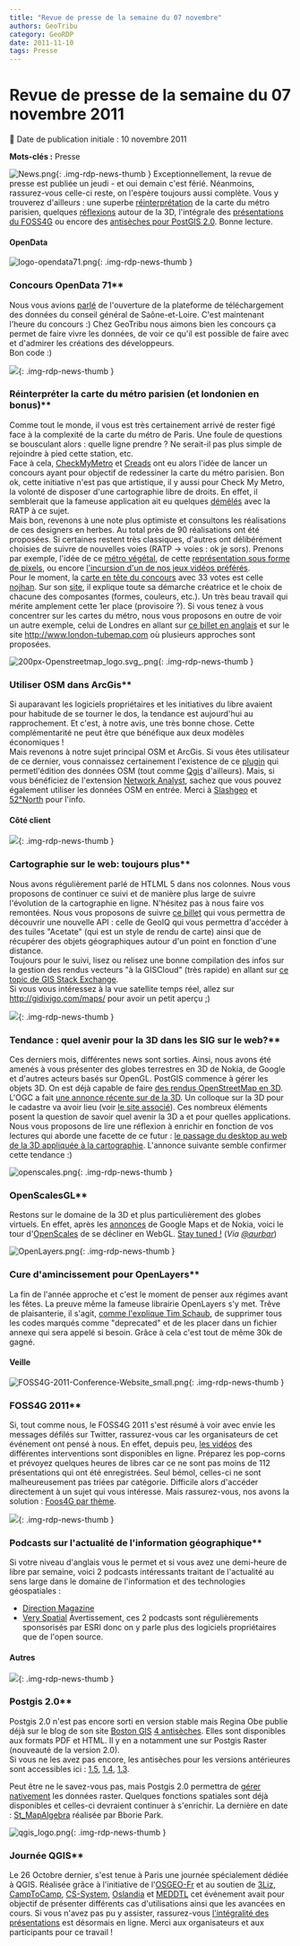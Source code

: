 ```yaml
---
title: "Revue de presse de la semaine du 07 novembre"
authors: GeoTribu
category: GeoRDP
date: 2011-11-10
tags: Presse
---
```


# Revue de presse de la semaine du 07 novembre 2011


:calendar: Date de publication initiale : 10 novembre 2011

**Mots-clés :** Presse


![News.png](https://cdn.geotribu.fr/images/internal/icons-rdp-news/news.png){: .img-rdp-news-thumb }
Exceptionnellement, la revue de presse est publiée un jeudi - et oui demain c'est férié. Néanmoins, rassurez-vous celle-ci reste, on l'espère toujours aussi complète. Vous y trouverez d'ailleurs : une superbe [réinterprétation](#news24) de la carte du métro parisien, quelques [réflexions](#news14) autour de la 3D, l'intégrale des [présentations du FOSS4G](#news21) ou encore des [antisèches pour PostGIS 2.0](#news22). Bonne lecture.




#### OpenData

 ![logo-opendata71.png](/sites/default/files/Tuto/img/Blog/logo-opendata71.png){: .img-rdp-news-thumb }

### Concours OpenData 71**  
 Nous vous avions [parlé](http://geotribu.net/node/461) de l'ouverture de la plateforme de téléchargement des données du conseil général de Saône-et-Loire. C'est maintenant l'heure du concours :) Chez GeoTribu nous aimons bien les concours ça permet de faire vivre les données, de voir ce qu'il est possible de faire avec et d'admirer les créations des développeurs.  
 Bon code :)




 ![](https://cdn.geotribu.fr/images/internal/icons-rdp-news/world.png){: .img-rdp-news-thumb }

### Réinterpréter la carte du métro parisien (et londonien en bonus)**  
 Comme tout le monde, il vous est très certainement arrivé de rester figé face à la complexité de la carte du métro de Paris. Une foule de questions se bousculant alors : quelle ligne prendre ? Ne serait-il pas plus simple de rejoindre à pied cette station, etc.  
 Face à cela, [CheckMyMetro](http://www.checkmymap.fr/) et [Creads](http://www.creads.org/) ont eu alors l'idée de lancer un concours ayant pour objectif de redessiner la carte du métro parisien. Bon ok, cette initiative n'est pas que artistique, il y aussi pour Check My Metro, la volonté de disposer d'une cartographie libre de droits. En effet, il semblerait que la fameuse application ait eu quelques [démêlés](http://www.mobilicites.com/fr_actualites_ratp----don-t-check-my-metro---_0_77_1040.html) avec la RATP à ce sujet.  
 Mais bon, revenons à une note plus optimiste et consultons les réalisations de ces designers en herbes. Au total près de 90 réalisations ont été proposées. Si certaines restent très classiques, d'autres ont délibérément choisies de suivre de nouvelles voies (RATP -> voies : ok je sors). Prenons par exemple, l'idée de ce [métro végétal](http://www.checkmymap.fr/creation-design/carte-metro-paris/creation147366), de cette [représentation sous forme de pixels](http://www.checkmymap.fr/creation-design/carte-metro-paris/creation144894), ou encore [l'incursion d'un de nos jeux vidéos préférés](http://www.checkmymap.fr/creation-design/carte-metro-paris/creation146782).  
 Pour le moment, la [carte en tête du concours](http://www.checkmymap.fr/creation-design/carte-metro-paris/creation147118) avec 33 votes est celle [nojhan](http://www.nojhan.net/). Sur son [site](http://www.nojhan.net/art/index.php?post/2011/11/04/Carte-g%C3%A9olocalis%C3%A9e-du-m%C3%A9tro-de-Paris), il explique toute sa démarche créatrice et le choix de chacune des composantes (formes, couleurs, etc.). Un très beau travail qui mérite amplement cette 1er place (provisoire ?). Si vous tenez à vous concentrer sur les cartes du métro, nous vous proposons en outre de voir un autre exemple, celui de Londres en allant sur [ce billet en anglais](http://www.fastcodesign.com/1665255/infographic-of-the-day-the-re-redesigned-london-tube-map) et sur le site <http://www.london-tubemap.com> où plusieurs approches sont proposées.




 ![200px-Openstreetmap_logo.svg_.png](http://geotribu.net/sites/default/files/Tuto/img/Blog/OSM/200px-Openstreetmap_logo.svg_.png){: .img-rdp-news-thumb }

### Utiliser OSM dans ArcGis**  
 Si auparavant les logiciels propriétaires et les initiatives du libre avaient pour habitude de se tourner le dos, la tendance est aujourd'hui au rapprochement. Et c'est, à notre avis, une très bonne chose. Cette complémentarité ne peut être que bénéfique aux deux modèles économiques !  
 Mais revenons à notre sujet principal OSM et ArcGis. Si vous êtes utilisateur de ce dernier, vous connaissez certainement l'existence de ce [plugin](http://wiki.openstreetmap.org/wiki/ArcGIS) qui permetl'édition des données OSM (tout comme [Qgis](http://wiki.openstreetmap.org/wiki/QGIS_OSM_Plugin) d'ailleurs). Mais, si vous bénéficiez de l'extension [Network Analyst](http://www.esri-germany.de/products/arcgis/extensions/networkanalyst/index.html), sachez que vous pouvez également utiliser les données OSM en entrée. Merci à [Slashgeo](http://slashgeo.org/2011/11/07/OSM2NetworkDataset-Version-11-Available) et [52°North](http://52north.org/communities/geoprocessing/osm2nds/index.html) pour l'info.




#### Côté client

 ![](https://cdn.geotribu.fr/images/internal/icons-rdp-news/world.png){: .img-rdp-news-thumb }

### Cartographie sur le web: toujours plus**  
 Nous avons régulièrement parlé de HTLML 5 dans nos colonnes. Nous vous proposons de continuer ce suivi et de manière plus large de suivre l'évolution de la cartographie en ligne. N'hésitez pas à nous faire vos remontées. Nous vous proposons de suivre [ce billet](http://developer.geoiq.com/blog/2011/10/31/leaflet-geocommons-json/) qui vous permettra de découvrir une nouvelle API : celle de GeoIQ qui vous permettra d'accéder à des tuiles "Acetate" (qui est un style de rendu de carte) ainsi que de récupérer des objets géographiques autour d'un point en fonction d'une distance.  
 Toujours pour le suivi, lisez ou relisez une bonne compilation des infos sur la gestion des rendus vecteurs "à la GISCloud" (très rapide) en allant sur [ce topic de GIS Stack Exchange](http://gis.stackexchange.com/questions/15240/how-to-create-vector-polygons-at-the-same-amazing-speeds-giscloud-is-able-to-ren).  
 Si vous vous intéressez à la vue satellite temps réel, allez sur <http://gidivigo.com/maps/> pour avoir un petit aperçu ;)




 ![](https://cdn.geotribu.fr/images/internal/icons-rdp-news/world.png){: .img-rdp-news-thumb }

### Tendance : quel avenir pour la 3D dans les SIG sur le web?**  
 Ces derniers mois, différentes news sont sorties. Ainsi, nous avons été amenés à vous présenter des globes terrestres en 3D de Nokia, de Google et d'autres acteurs basés sur OpenGL. PostGIS commence à gérer les objets 3D. On est déjà capable de faire [des rendus OpenStreetMap en 3D](http://bitsteller.bplaced.net/osm/). L'OGC a fait [une annonce récente sur de la 3D](http://www.opengeospatial.org/pressroom/pressreleases/1503). Un colloque sur la 3D pour le cadastre va avoir lieu (voir [le site associé](http://3dcadastres2011.nl/programme/)). Ces nombreux éléments posent la question de savoir quel avenir la 3D a et pour quelles applications. Nous vous proposons de lire une réflexion à enrichir en fonction de vos lectures qui aborde une facette de ce futur : [le passage du desktop au web de la 3D appliquée à la cartographie](http://www.georelated.com/2011/11/3d-gis-from-desktop-to-web.html). L'annonce suivante semble confirmer cette tendance :)




 ![openscales.png](/sites/default/files/Tuto/img/Blog/openscales.png){: .img-rdp-news-thumb }

### OpenScalesGL**  
 Restons sur le domaine de la 3D et plus particulièrement des globes virtuels. En effet, après les [annonces](http://geotribu.net/node/464#news22) de Google Maps et de Nokia, voici le tour d'[OpenScales](http://openscales.org/) de se décliner en WebGL. [Stay tuned !](http://www.youtube.com/user/OpenScales) (*Via [@aurbar](http://twitter.com/#!/aurbar)*)






  ![OpenLayers.png](http://www.geotribu.net/sites/default/files/Tuto/img/Blog/OpenLayers/OpenLayers.png){: .img-rdp-news-thumb }

### Cure d'amincissement pour OpenLayers**  
 La fin de l'année approche et c'est le moment de penser aux régimes avant les fêtes. La preuve même la fameuse librairie OpenLayers s'y met. Trêve de plaisanterie, il s'agit, [comme l'explique Tim Schaub](https://github.com/openlayers/openlayers/pull/43), de supprimer tous les codes marqués comme "deprecated" et de les placer dans un fichier annexe qui sera appelé si besoin. Grâce à cela c'est tout de même 30k de gagné.




#### Veille

 ![FOSS4G-2011-Conference-Website_small.png](http://www.geotribu.net/sites/default/files/Tuto/img/Blog/divers/FOSS4G-2011-Conference-Website_small.png){: .img-rdp-news-thumb }

### FOSS4G 2011**  
 Si, tout comme nous, le FOSS4G 2011 s'est résumé à voir avec envie les messages défilés sur Twitter, rassurez-vous car les organisateurs de cet événement ont pensé à nous. En effet, depuis peu, [les vidéos](http://www.fosslc.org/drupal/category/event/foss4g2011) des différentes interventions sont disponibles en ligne. Préparez les pop-corns et prévoyez quelques heures de libres car ce ne sont pas moins de 112 présentations qui ont été enregistrées. Seul bémol, celles-ci ne sont malheureusement pas triées par catégorie. Difficile alors d'accéder directement à un sujet qui vous intéresse. Mais rassurez-vous, nos avons la solution : [Foos4G par thème](http://www.geotribu.net/node/474).




 ![](http://www.geotribu.net/sites/default/files/Tuto/img/Blog/worldRSS.png){: .img-rdp-news-thumb }

### Podcasts sur l'actualité de l'information géographique**  
 Si votre niveau d'anglais vous le permet et si vous avez une demi-heure de libre par semaine, voici 2 podcasts intéressants traitant de l'actualité au sens large dans le domaine de l'information et des technologies géospatiales :

  * [Direction Magazine](http://www.directionsmag.com/podcasts/)
 * [Very Spatial](http://veryspatial.com/avsp/)
  Avertissement, ces 2 podcasts sont régulièrements sponsorisés par ESRI donc on y parle plus des logiciels propriétaires que de l'open source.




#### Autres

 ![](http://geotribu.net/sites/default/files/Tuto/img/Blog/divers/out_med.png){: .img-rdp-news-thumb }

### Postgis 2.0**  
 Postgis 2.0 n'est pas encore sorti en version stable mais Regina Obe publie déjà sur le blog de son site [Boston GIS](http://bostongis.com/) [4 antisèches](http://bostongis.com/blog/index.php?/archives/179-PostGIS-2.0-Cheat-sheets-in-the-works.html). Elles sont disponibles aux formats PDF et HTML. Il y en a notamment une sur Postgis Raster (nouveauté de la version 2.0).  
 Si vous ne les avez pas encore, les antisèches pour les versions antérieures sont accessibles ici : [1.5](http://bostongis.com/postgis_quickguide.bqg), [1.4](http://bostongis.com/postgis_quickguide_1_4.bqg), [1.3](http://bostongis.com/postgis_quickguide_1_3_1.bqg).

 Peut être ne le savez-vous pas, mais Postgis 2.0 permettra de [gérer nativement](http://postgis.refractions.net/documentation/manual-svn/RT_reference.html) les données raster. Quelques fonctions spatiales sont déjà disponibles et celles-ci devraient continuer à s'enrichir. La dernière en date : [St\_MapAlgebra](http://groups.google.com/group/postgis-users/browse_thread/thread/84291d18cc36bc85/3e60e7b6289cba56?show_docid=3e60e7b6289cba56&pli=1) réalisée par Bborie Park.




 ![qgis_logo.png](http://geotribu.net/sites/default/files/Tuto/img/Blog/logos/qgis_logo.png){: .img-rdp-news-thumb }

### Journée QGIS**  
 Le 26 Octobre dernier, s'est tenue à Paris une journée spécialement dédiée à QGIS. Réalisée grâce à l'initiative de l'[OSGEO-Fr](http://osgeo.asso.fr/) et au soutien de [3Liz](http://3liz.com/), [CampToCamp](http://camptocamp.com/), [CS-System](http://www.c-s.fr/), [Oslandia](http://oslandia.com/) et [MEDDTL](http://www.developpement-durable.gouv.fr/) cet événement avait pour objectif de présenter différents cas d'utilisations ainsi que les avancées en cours. Si vous n'avez pas pu y assister, rassurez-vous [l'intégralité des présentations](http://osgeo.gloobe.org/drupal/node/12) est désormais en ligne. Merci aux organisateurs et aux participants pour ce travail !
